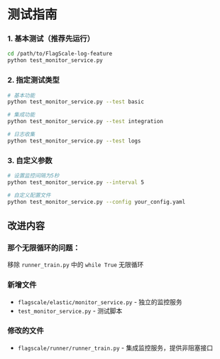 # 测试指南


### 1. 基本测试（推荐先运行）
```bash
cd /path/to/FlagScale-log-feature
python test_monitor_service.py
```

### 2. 指定测试类型
```bash
# 基本功能
python test_monitor_service.py --test basic

# 集成功能  
python test_monitor_service.py --test integration

# 日志收集
python test_monitor_service.py --test logs
```

### 3. 自定义参数
```bash
# 设置监控间隔为5秒
python test_monitor_service.py --interval 5

# 自定义配置文件
python test_monitor_service.py --config your_config.yaml
```

## 改进内容

### 那个无限循环的问题：
移除 `runner_train.py` 中的 `while True` 无限循环

### 新增文件
- `flagscale/elastic/monitor_service.py` - 独立的监控服务
- `test_monitor_service.py` - 测试脚本

### 修改的文件
- `flagscale/runner/runner_train.py` - 集成监控服务，提供非阻塞接口